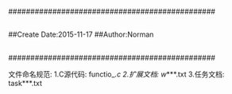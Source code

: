 ###############################################
##
##Create Date:2015-11-17
##Author:Norman
##
##
###############################################

文件命名规范:
	1.C源代码:		functio_*.c
	2.扩展文档:		w****.txt
	3.任务文档:		task***.txt
